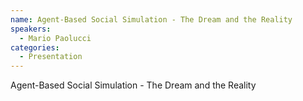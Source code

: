 ```yaml
--- 
name: Agent-Based Social Simulation - The Dream and the Reality
speakers: 
  - Mario Paolucci
categories:
  - Presentation
---
```


Agent-Based Social Simulation - The Dream and the Reality